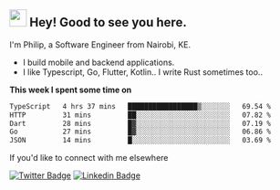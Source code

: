 <h2><img src="https://slackmojis.com/emojis/3643-cool-doge/download" width="30"/> Hey! Good to see you here.</h2>

<p>I'm Philip, a Software Engineer from Nairobi, KE. 

- I build mobile and backend applications.
- I like Typescript, Go, Flutter, Kotlin.. I write Rust sometimes too..</p>

**This week I spent some time on**
<!--START_SECTION:waka-->

```txt
TypeScript   4 hrs 37 mins   █████████████████▒░░░░░░░   69.54 %
HTTP         31 mins         ██░░░░░░░░░░░░░░░░░░░░░░░   07.82 %
Dart         28 mins         █▓░░░░░░░░░░░░░░░░░░░░░░░   07.19 %
Go           27 mins         █▓░░░░░░░░░░░░░░░░░░░░░░░   06.86 %
JSON         14 mins         █░░░░░░░░░░░░░░░░░░░░░░░░   03.69 %
```

<!--END_SECTION:waka-->

If you'd like to connect with me elsewhere

[![Twitter Badge](https://img.shields.io/badge/-Twitter-1ca0f1?style=flat-square&labelColor=1ca0f1&logo=twitter&logoColor=white&link=https://twitter.com/_diogorodrigues)](https://twitter.com/kimathiphil)  [![Linkedin Badge](https://img.shields.io/badge/-LinkedIn-blue?style=flat-square&logo=Linkedin&logoColor=white&link=https://www.linkedin.com/in/philip-kimathi-2604a9114/)](https://www.linkedin.com/in/philip-kimathi-2604a9114/)
